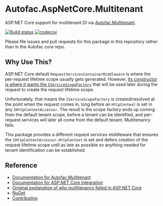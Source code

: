 # Autofac.AspNetCore.Multitenant

ASP.NET Core support for multitenant DI via [Autofac.Multitenant](https://github.com/autofac/Autofac.Multitenant).

[![Build status](https://ci.appveyor.com/api/projects/status/u6epu5sc9f9sgav3?svg=true)](https://ci.appveyor.com/project/Autofac/autofac-aspnetcore-multitenant) [![codecov](https://codecov.io/gh/Autofac/Autofac.AspNetCore.Multitenant/branch/develop/graph/badge.svg)](https://codecov.io/gh/Autofac/Autofac.AspNetCore.Multitenant)

Please file issues and pull requests for this package in this repository rather than in the Autofac core repo.

## Why Use This?

ASP.NET Core default `RequestServicesContainerMiddleware` is where the per-request lifetime scope usually gets generated. However, [its constructor is where it wants the `IServiceScopeFactory`](https://github.com/aspnet/Hosting/blob/b6a3fee08869cd9ac9d266b15b4eb7de205199ed/src/Microsoft.AspNetCore.Hosting/Internal/RequestServicesContainerMiddleware.cs#L17) that will be used later during the request to create the request lifetime scope.

Unfortunately, that means the `IServiceScopeFactory` is created/resolved at the point when the request comes in, long before an `HttpContext` is set in any `IHttpContextAccessor`. The result is the scope factory ends up coming from the default tenant scope, before a tenant can be identified, and per-request services will later all come from the default tenant. Multitenancy fails.

This package provides a different request services middleware that ensures the `IHttpContextAccessor.HttpContext` is set and defers creation of the request lifetime scope until as late as possible so anything needed for tenant identification can be established.

## Reference

- [Documentation for Autofac.Multitenant](https://autofac.readthedocs.io/en/latest/advanced/multitenant.html)
- [Documentation for ASP.NET Core Integration](https://autofac.readthedocs.io/en/latest/integration/aspnetcore.html)
- [Original explanation of why multitenancy failed in ASP.NET Core](https://stackoverflow.com/questions/38940241/autofac-multitenant-in-an-aspnet-core-application-does-not-seem-to-resolve-tenan/38960122#38960122)
- [NuGet](https://www.nuget.org/packages/Autofac.AspNetCore.Multitenant)
- [Contributing](https://autofac.readthedocs.io/en/latest/contributors.html)
